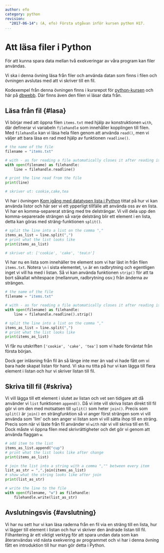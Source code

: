 ```yaml
---
author: efo
category: python
revision:
  "2017-06-14": (A, efo) Första utgåvan inför kursen python H17.
...
```

Att läsa filer i Python
==================================
För att kunna spara data mellan två exekveringar av våra program kan filer användas.

Vi ska i denna övning läsa från filer och använda datan som finns i filen och övningen avslutas med att vi skriver till en fil.



<!--more-->



Kodexempel från denna övningen finns i kursrepot för [python-kursen](https://github.com/dbwebb-se/python/tree/master/example/file/list) och här på [dbwebb](repo/python/example/file/list). Där finns även den filen vi läsar data från.



Läsa från fil {#lasa}
--------------------------------------
Vi börjar med att öppna filen `items.txt` med hjälp av konstruktionen `with`, där definerar vi variabeln `filehandle` som innehåller kopplingen till filen. Med `filehandle` kan vi läsa hela filen genom att använda `read()`, men vi väljer att bara läsa en rad med hjälp av funktionen `readline()`.

```python
# the name of the file
filename = "items.txt"

# with - as for reading a file automatically closes it after reading is done
with open(filename) as filehandle:
    line = filehandle.readline()

# print the line read from the file
print(line)

# skriver ut: cookie,cake,tea
```

Vi har i övningen [Kom igång med datatypen lista i Python](kunskap/kom-igang-med-datatypen-lista-i-python) tittat på hur vi kan använda listor och här ser vi ett ypperligt tillfälle att använda oss av en lista. Vi har en komma-separerat sträng med tre delsträngar. Vi vill dela upp den komma-separerade strängen så varje delsträng blir ett element i en lista, detta kan göras med sträng-funktionen `split()`.

```python
# split the line into a list on the comma ","
items_as_list = line.split(",")
# print what the list looks like
print(items_as_list)

# skriver ut: ['cookie', 'cake', 'tea\n']
```

Vi har nu en lista som innehäller tre element som vi har läst in från filen `items.txt`. Notera `\n` i sista elementet, `\n` är en radbrytning och egentligen inget vi vill ha med i listan. Så vi kan använda funktionen `strip()` för att ta bort såkallat whitespace (mellanrum, radbrytning osv.) från änderna av strängen.

```python
# the name of the file
filename = "items.txt"

# with - as for reading a file automatically closes it after reading is done
with open(filename) as filehandle:
    line = filehandle.readline().strip()

# split the line into a list on the comma ","
items_as_list = line.split(",")
# print what the list looks like
print(items_as_list)
```

Vi får nu utskriften `['cookie', 'cake', 'tea']` som vi hade förväntat från första början.

Dock ger inläsning från fil än så länge inte mer än vad vi hade fått om vi bara hade skapat listan för hand. Vi ska nu titta på hur vi kan lägga till flera element i listan och hur vi skriver listan till fil.



Skriva till fil {#skriva}
--------------------------------------
Vi vill lägga till ett element i slutet av listan och vet sen tidigare att då använder vi `list` funktionen `append()`. Då vi inte vill skriva listan direkt till fil gör vi om den med motsatsen till `split()` som heter `join()`. Precis som `split()` är `join()` en strängfunktion så vi anger först strängen som vi vill använda som 'lim' och sen anger vi listan som vi vill sätta ihop till en sträng. Precis som när vi läste från fil använder vi `with` när vi vill skriva till en fil. Dock måste vi öppna filen med skrivrättigheter och det gör vi genom att använda flaggan `w`.

```python
# add item to the list
items_as_list.append("cup")
# print what the list looks like after change
print(items_as_list)

# join the list into a string with a comma ","" between every item
list_as_str = ",".join(items_as_list)
# show what the string looks like after join
print(list_as_str)

# write the line to the file
with open(filename, "w") as filehandle:
    filehandle.write(list_as_str)
```



Avslutningsvis {#avslutning}
--------------------------------------
Vi har nu sett hur vi kan läsa raderna från en fil via en sträng till en lista, hur vi lägger till element i listan och hur vi skriver den ändrade listan till fil. Filhantering är ett viktigt verktyg för att spara undan data som kan återanvändas vid nästa exekvering av programmet och vi har i denna övning fått en introduktion till hur man gör detta i Python.
